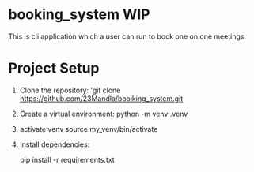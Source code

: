 # booking_system WIP

This is cli application which a user can run to book one on one meetings.

# Project Setup

1. Clone the repository:
    'git clone https://github.com/23Mandla/booiking_system.git

2. Create a virtual environment:
    python -m venv .venv

3. activate venv
    source my_venv/bin/activate

4. Install dependencies:

    pip install -r requirements.txt